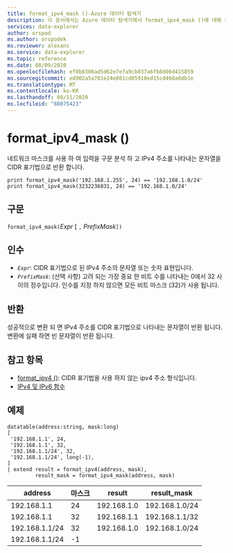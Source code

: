 ```yaml
---
title: format_ipv4_mask ()-Azure 데이터 탐색기
description: 이 문서에서는 Azure 데이터 탐색기에서 format_ipv4_mask ()에 대해 설명 합니다.
services: data-explorer
author: orspod
ms.author: orspodek
ms.reviewer: alexans
ms.service: data-explorer
ms.topic: reference
ms.date: 08/09/2020
ms.openlocfilehash: ef0b8306ad5d62e7efa9cb037a6fb8d06d415859
ms.sourcegitcommit: ed902a5a781e24e081cd85910ed15cd468a0db1e
ms.translationtype: MT
ms.contentlocale: ko-KR
ms.lasthandoff: 08/11/2020
ms.locfileid: "88075423"
---
```

# <a name="format_ipv4_mask"></a>format_ipv4_mask ()

네트워크 마스크를 사용 하 여 입력을 구문 분석 하 고 IPv4 주소를 나타내는 문자열을 CIDR 표기법으로 반환 합니다.

```kusto
print format_ipv4_mask('192.168.1.255', 24) == '192.168.1.0/24'
print format_ipv4_mask(3232236031, 24) == '192.168.1.0/24'
```

## <a name="syntax"></a>구문

`format_ipv4_mask(`*Expr* [ `,` *PrefixMask*`])`

## <a name="arguments"></a>인수

* *`Expr`*: CIDR 표기법으로 된 IPv4 주소의 문자열 또는 숫자 표현입니다.
* *`PrefixMask`*: (선택 사항) 고려 되는 가장 중요 한 비트 수를 나타내는 0에서 32 사이의 정수입니다. 인수를 지정 하지 않으면 모든 비트 마스크 (32)가 사용 됩니다.

## <a name="returns"></a>반환

성공적으로 변환 되 면 IPv4 주소를 CIDR 표기법으로 나타내는 문자열이 반환 됩니다.
변환에 실패 하면 빈 문자열이 반환 됩니다.

## <a name="see-also"></a>참고 항목

- [format_ipv4 ()](format-ipv4-function.md): CIDR 표기법을 사용 하지 않는 ipv4 주소 형식입니다.
- [IPv4 및 IPv6 함수](scalarfunctions.md#ipv4ipv6-functions)

## <a name="examples"></a>예제

<!-- csl: https://help.kusto.windows.net/Samples -->
```kusto
datatable(address:string, mask:long)
[
 '192.168.1.1', 24,          
 '192.168.1.1', 32,          
 '192.168.1.1/24', 32,       
 '192.168.1.1/24', long(-1), 
]
| extend result = format_ipv4(address, mask), 
         result_mask = format_ipv4_mask(address, mask)
```

|address|마스크|result|result_mask|
|---|---|---|---|
|192.168.1.1|24|192.168.1.0|192.168.1.0/24|
|192.168.1.1|32|192.168.1.1|192.168.1.1/32|
|192.168.1.1/24|32|192.168.1.0|192.168.1.0/24|
|192.168.1.1/24|-1|||

